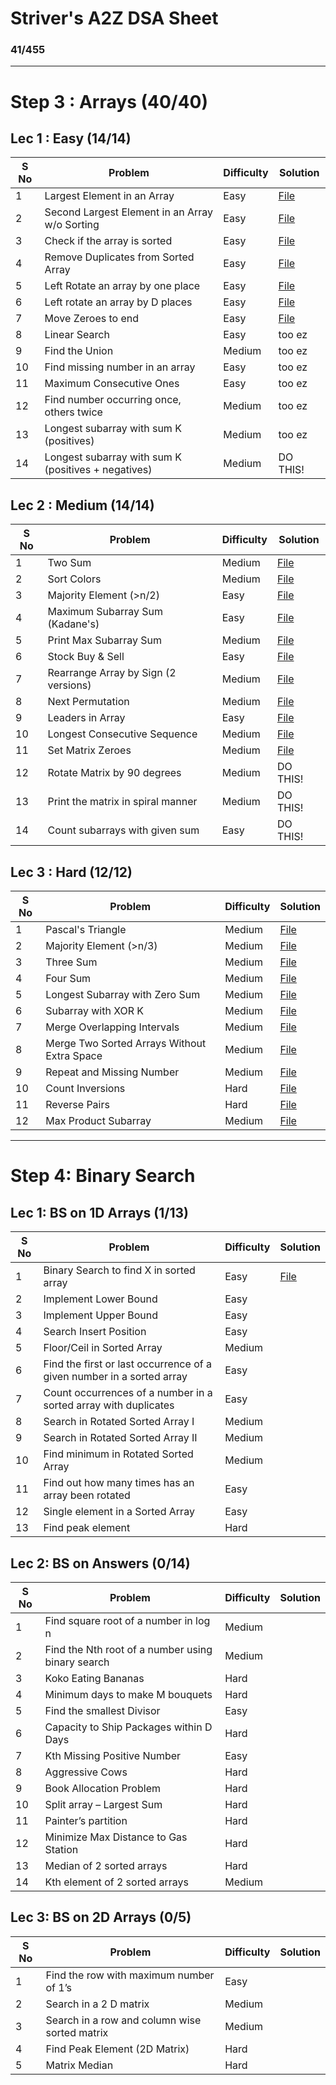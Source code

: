 # Striver's A2Z DSA Sheet

### 41/455

---

# Step 3 : Arrays (40/40)

## Lec 1 : Easy (14/14)
| S No | Problem                                              | Difficulty | Solution                                                     |
|------|------------------------------------------------------|------------|--------------------------------------------------------------|
| 1    | Largest Element in an Array                          | Easy       | [File](03_Arrays/0_Easy/01_largest_ele.cpp)                  |
| 2    | Second Largest Element in an Array w/o Sorting       | Easy       | [File](03_Arrays/0_Easy/02_second_largest.cpp)               |
| 3    | Check if the array is sorted                         | Easy       | [File](03_Arrays/0_Easy/03_check_sorted.cpp)                 |
| 4    | Remove Duplicates from Sorted Array                  | Easy       | [File](03_Arrays/0_Easy/04_remove_duplicates.cpp)            |
| 5    | Left Rotate an array by one place                    | Easy       | [File](03_Arrays/0_Easy/05_left_rotate_once.cpp)             |
| 6    | Left rotate an array by D places                     | Easy       | [File](03_Arrays/0_Easy/06_left_rotate_d_places.cpp)         |
| 7    | Move Zeroes to end                                   | Easy       | [File](03_Arrays/0_Easy/07_move_zeroes.cpp)                  |
| 8    | Linear Search                                        | Easy       | too ez                                                       |
| 9    | Find the Union                                       | Medium     | too ez                                                       |
| 10   | Find missing number in an array                      | Easy       | too ez                                                       |
| 11   | Maximum Consecutive Ones                             | Easy       | too ez                                                       |
| 12   | Find number occurring once, others twice             | Medium     | too ez                                                       |
| 13   | Longest subarray with sum K (positives)              | Medium     | too ez                                                       |
| 14   | Longest subarray with sum K (positives + negatives)  | Medium     | DO THIS!                                                     |


## Lec 2 : Medium (14/14)
| S No | Problem                                              | Difficulty | Solution                                                     |
|------|------------------------------------------------------|------------|--------------------------------------------------------------|
| 1    | Two Sum                                              | Medium     | [File](03_Arrays/1_Medium/01_two_sum.cpp)                    |
| 2    | Sort Colors                                          | Medium     | [File](03_Arrays/1_Medium/02_sort_colors.cpp)                |
| 3    | Majority Element (>n/2)                              | Easy       | [File](03_Arrays/1_Medium/03_majority_element.cpp)           |
| 4    | Maximum Subarray Sum (Kadane's)                      | Easy       | [File](03_Arrays/1_Medium/04_kadanes_algorithm.cpp)          |
| 5    | Print Max Subarray Sum                               | Medium     | [File](03_Arrays/1_Medium/05_print_max_subarray.cpp)         |
| 6    | Stock Buy & Sell                                     | Easy       | [File](03_Arrays/1_Medium/06_stock.cpp)                      |
| 7    | Rearrange Array by Sign (2 versions)                 | Medium     | [File](03_Arrays/1_Medium/07_rearr_by_sign.cpp)              |
| 8    | Next Permutation                                     | Medium     | [File](03_Arrays/1_Medium/08_next_perm.cpp)                  |
| 9    | Leaders in Array                                     | Easy       | [File](03_Arrays/1_Medium/09_leader.cpp)                     |
| 10   | Longest Consecutive Sequence                         | Medium     | [File](03_Arrays/1_Medium/10_longest_seq.cpp)                |
| 11   | Set Matrix Zeroes                                    | Medium     | [File](03_Arrays/1_Medium/11_set_zeroes.cpp)                 |
| 12   | Rotate Matrix by 90 degrees                          | Medium     | DO THIS!                                                     |
| 13   | Print the matrix in spiral manner                    | Medium     | DO THIS!                                                     |
| 14   | Count subarrays with given sum                       | Easy       | DO THIS!                                                     |


## Lec 3 : Hard (12/12)
| S No | Problem                                              | Difficulty | Solution                                                     |
|------|------------------------------------------------------|------------|--------------------------------------------------------------|
| 1    | Pascal's Triangle                                    | Medium     | [File](03_Arrays/2_Hard/01_pascal_triangle.cpp)              |
| 2    | Majority Element (>n/3)                              | Medium     | [File](03_Arrays/2_Hard/02_majority_ele_2.cpp)               |
| 3    | Three Sum                                            | Medium     | [File](03_Arrays/2_Hard/03_three_sum.cpp)                    |
| 4    | Four Sum                                             | Medium     | [File](03_Arrays/2_Hard/04_four_sum.cpp)                     |
| 5    | Longest Subarray with Zero Sum                       | Medium     | [File](03_Arrays/2_Hard/05_longest_subarray_zero_sum.cpp)    |
| 6    | Subarray with XOR K                                  | Medium     | [File](03_Arrays/2_Hard/06_subarr_w_xor.cpp)                 |
| 7    | Merge Overlapping Intervals                          | Medium     | [File](03_Arrays/2_Hard/07_merge_overlapping_intervals.cpp)  |
| 8    | Merge Two Sorted Arrays Without Extra Space          | Medium     | [File](03_Arrays/2_Hard/08_merge_sorted_arrays.cpp)          |
| 9    | Repeat and Missing Number                            | Medium     | [File](03_Arrays/2_Hard/09_repeating_&_missing.cpp)          |
| 10   | Count Inversions                                     | Hard       | [File](03_Arrays/2_Hard/10_count_inversions.cpp)             |
| 11   | Reverse Pairs                                        | Hard       | [File](03_Arrays/2_Hard/11_reverse_pairs.cpp)                |
| 12   | Max Product Subarray                                 | Medium     | [File](03_Arrays/2_Hard/12_max_product_subarray.cpp)         |

---

# Step 4: Binary Search

## Lec 1: BS on 1D Arrays (1/13)

| S No | Problem                                                                 | Difficulty | Solution |
|------|-------------------------------------------------------------------------|------------|----------|
| 1    | Binary Search to find X in sorted array                                 | Easy       |[File](/04_Binary_Search/0_Easy/00_bs.cpp)|
| 2    | Implement Lower Bound                                                   | Easy       ||
| 3    | Implement Upper Bound                                                   | Easy       ||
| 4    | Search Insert Position                                                  | Easy       ||
| 5    | Floor/Ceil in Sorted Array                                              | Medium     ||
| 6    | Find the first or last occurrence of a given number in a sorted array   | Easy       ||
| 7    | Count occurrences of a number in a sorted array with duplicates         | Easy       ||
| 8    | Search in Rotated Sorted Array I                                        | Medium     ||
| 9    | Search in Rotated Sorted Array II                                       | Medium     ||
| 10   | Find minimum in Rotated Sorted Array                                    | Medium     ||
| 11   | Find out how many times has an array been rotated                       | Easy       ||
| 12   | Single element in a Sorted Array                                        | Easy       ||
| 13   | Find peak element                                                       | Hard       ||

## Lec 2: BS on Answers (0/14)

| S No | Problem                                                                | Difficulty | Solution |
|------|------------------------------------------------------------------------|------------|----------|
| 1   | Find square root of a number in log n                                   | Medium     ||
| 2   | Find the Nth root of a number using binary search                       | Medium     ||
| 3   | Koko Eating Bananas                                                     | Hard       ||
| 4   | Minimum days to make M bouquets                                         | Hard       ||
| 5   | Find the smallest Divisor                                               | Easy       ||
| 6   | Capacity to Ship Packages within D Days                                 | Hard       ||
| 7   | Kth Missing Positive Number                                             | Easy       ||
| 8   | Aggressive Cows                                                         | Hard       ||
| 9   | Book Allocation Problem                                                 | Hard       ||
| 10  | Split array – Largest Sum                                               | Hard       ||
| 11  | Painter’s partition                                                     | Hard       ||
| 12  | Minimize Max Distance to Gas Station                                    | Hard       ||
| 13  | Median of 2 sorted arrays                                               | Hard       ||
| 14  | Kth element of 2 sorted arrays                                          | Medium     ||

## Lec 3: BS on 2D Arrays (0/5)

| S No | Problem                                                                 | Difficulty | Solution |
|------|-------------------------------------------------------------------------|------------|----------|
| 1    | Find the row with maximum number of 1’s                                 | Easy       ||
| 2    | Search in a 2 D matrix                                                  | Medium     ||
| 3    | Search in a row and column wise sorted matrix                           | Medium     ||
| 4    | Find Peak Element (2D Matrix)                                           | Hard       ||
| 5    | Matrix Median                                                           | Hard       ||